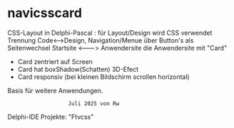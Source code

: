 # navicsscard
CSS-Layout in Delphi-Pascal :
für Layout/Design wird CSS verwendet Trennung Code<-->Design,
Navigation/Menue über Button's als Seitenwechsel
            Startsite <---> Anwendersite
die Anwendersite mit "Card"
- Card zentriert auf Screen
- Card hat boxShadow(Schatten)  3D-Efect
- Card responsiv (bei kleinen Bildschirm scrollen horizontal)

Basis für weitere Anwendungen.

                       Juli 2025 von Rw

Delphi-IDE Projekte: "Ftvcss"                         
                       

